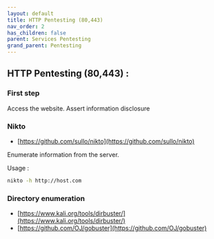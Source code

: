 ```yaml
---
layout: default
title: HTTP Pentesting (80,443)
nav_order: 2
has_children: false
parent: Services Pentesting
grand_parent: Pentesting
---
```


## HTTP Pentesting (80,443) :


### First step

Access the website.
Assert information disclosure 

### Nikto

- [https://github.com/sullo/nikto](https://github.com/sullo/nikto)

Enumerate information from the server. 

Usage : 
```bash
nikto -h http://host.com
```

### Directory enumeration

- [https://www.kali.org/tools/dirbuster/](https://www.kali.org/tools/dirbuster/) 
- [https://github.com/OJ/gobuster](https://github.com/OJ/gobuster)



